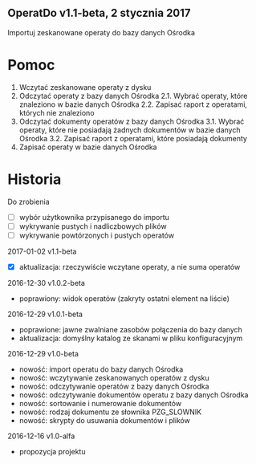 ﻿OperatDo v1.1-beta, 2 stycznia 2017
---
Importuj zeskanowane operaty do bazy danych Ośrodka

# Pomoc

1. Wczytać zeskanowane operaty z dysku
2. Odczytać operaty z bazy danych Ośrodka
2.1. Wybrać operaty, które znaleziono w bazie danych Ośrodka
2.2. Zapisać raport z operatami, których nie znaleziono
3. Odczytać dokumenty operatów z bazy danych Ośrodka
3.1. Wybrać operaty, które nie posiadają żadnych dokumentów w bazie danych Ośrodka
3.2. Zapisać raport z operatami, które posiadają dokumenty
4. Zapisać operaty w bazie danych Ośrodka

# Historia

Do zrobienia

* [ ] wybór użytkownika przypisanego do importu
* [ ] wykrywanie pustych i nadliczbowych plików
* [ ] wykrywanie powtórzonych i pustych operatów

2017-01-02 v1.1-beta

* [x] aktualizacja: rzeczywiście wczytane operaty, a nie suma operatów

2016-12-30 v1.0.2-beta

* poprawiony: widok operatów (zakryty ostatni element na liście)

2016-12-29 v1.0.1-beta

* poprawione: jawne zwalniane zasobów połączenia do bazy danych
* aktualizacja: domyślny katalog ze skanami w pliku konfiguracyjnym

2016-12-29 v1.0-beta

* nowość: import operatu do bazy danych Ośrodka
* nowość: wczytywanie zeskanowanych operatów z dysku
* nowość: odczytywanie operatów z bazy danych Ośrodka
* nowość: odczytywanie dokumentów operatu z bazy danych Ośrodka
* nowość: sortowanie i numerowanie dokumentów
* nowość: rodzaj dokumentu ze słownika PZG_SLOWNIK
* nowość: skrypty do usuwania dokumentów i plików

2016-12-16 v1.0-alfa

* propozycja projektu
